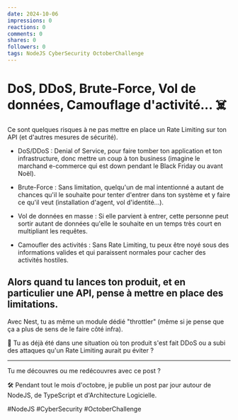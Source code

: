 ```yaml
---
date: 2024-10-06
impressions: 0
reactions: 0
comments: 0
shares: 0
followers: 0
tags: NodeJS CyberSecurity OctoberChallenge
---
```


# DoS, DDoS, Brute-Force, Vol de données, Camouflage d'activité... ☠️

Ce sont quelques risques à ne pas mettre en place un Rate Limiting sur ton API (et d'autres mesures de sécurité).

- DoS/DDoS : Denial of Service, pour faire tomber ton application et ton infrastructure, donc mettre un coup à ton business (imagine le marchand e-commerce qui est down pendant le Black Friday ou avant Noël).

- Brute-Force : Sans limitation, quelqu'un de mal intentionné a autant de chances qu'il le souhaite pour tenter d'entrer dans ton système et y faire ce qu'il veut (installation d'agent, vol d'identité...).

- Vol de données en masse : Si elle parvient à entrer, cette personne peut sortir autant de données qu'elle le souhaite en un temps très court en multipliant les requêtes.

- Camoufler des activités : Sans Rate Limiting, tu peux être noyé sous des informations valides et qui paraissent normales pour cacher des activités hostiles.

## Alors quand tu lances ton produit, et en particulier une API, pense à mettre en place des limitations.

Avec Nest, tu as même un module dédié "throttler" (même si je pense que ça a plus de sens de le faire côté infra).

🎤 Tu as déjà été dans une situation où ton produit s'est fait DDoS ou a subi des attaques qu'un Rate Limiting aurait pu éviter ?

---

Tu me découvres ou me redécouvres avec ce post ?

🛠️ Pendant tout le mois d'octobre, je publie un post par jour autour de NodeJS, de TypeScript et d'Architecture Logicielle.

#NodeJS #CyberSecurity #OctoberChallenge
